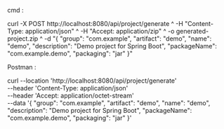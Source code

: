 cmd : 

curl -X POST http://localhost:8080/api/project/generate ^
     -H "Content-Type: application/json" ^
     -H "Accept: application/zip" ^
     -o generated-project.zip ^
     -d "{ \"group\": \"com.example\", \"artifact\": \"demo\", \"name\": \"demo\", \"description\": \"Demo project for Spring Boot\", \"packageName\": \"com.example.demo\", \"packaging\": \"jar\" }"


Postman :

curl --location 'http://localhost:8080/api/project/generate' \
--header 'Content-Type: application/json' \
--header 'Accept: application/octet-stream' \
--data '{
  "group": "com.example",
  "artifact": "demo",
  "name": "demo",
  "description": "Demo project for Spring Boot",
  "packageName": "com.example.demo",
  "packaging": "jar"
}'

     
